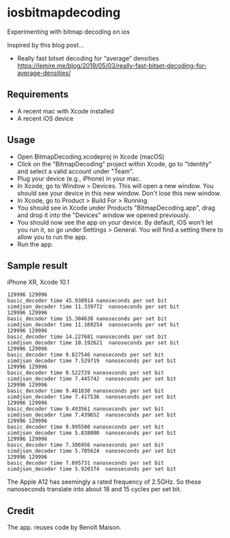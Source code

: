# iosbitmapdecoding
Experimenting with bitmap decoding on ios 

Inspired by this blog post...

 - Really fast bitset decoding for “average” densities https://lemire.me/blog/2019/05/03/really-fast-bitset-decoding-for-average-densities/


## Requirements

- A recent mac with Xcode installed
- A recent iOS device


## Usage

- Open BitmapDecoding.xcodeproj in Xcode (macOS) 
- Click on the "BitmapDecoding" project within Xcode, go to "Identity" and select a valid account under "Team".
- Plug your device (e.g., iPhone) in your mac.
- In Xcode, go to Window > Devices. This will open a new window. You should see your device in this new window. Don't lose this new window.
- In Xcode, go to Product > Build For > Running
- You should see in Xcode under Products "BitmapDecoding.app", drag and drop it into the "Devices" window we opened previously.
- You should now see the app on your device. By default, iOS won't let you run it, so go under Settings > General. You will find a setting there to allow you to run the app.
- Run the app.

## Sample result

iPhone XR, Xcode 10.1
```
129996 129996 
basic_decoder time 45.938914 nanoseconds per set bit 
simdjson_decoder time 11.339772  nanoseconds per set bit  
129996 129996 
basic_decoder time 15.304638 nanoseconds per set bit 
simdjson_decoder time 11.169254  nanoseconds per set bit  
129996 129996 
basic_decoder time 14.227681 nanoseconds per set bit 
simdjson_decoder time 10.192621  nanoseconds per set bit  
129996 129996 
basic_decoder time 9.827546 nanoseconds per set bit 
simdjson_decoder time 7.529719  nanoseconds per set bit  
129996 129996 
basic_decoder time 9.522729 nanoseconds per set bit 
simdjson_decoder time 7.445742  nanoseconds per set bit  
129996 129996 
basic_decoder time 9.461830 nanoseconds per set bit 
simdjson_decoder time 7.417536  nanoseconds per set bit  
129996 129996 
basic_decoder time 9.493561 nanoseconds per set bit 
simdjson_decoder time 7.439652  nanoseconds per set bit  
129996 129996 
basic_decoder time 9.995500 nanoseconds per set bit 
simdjson_decoder time 5.838000  nanoseconds per set bit  
129996 129996 
basic_decoder time 7.306956 nanoseconds per set bit 
simdjson_decoder time 5.705624  nanoseconds per set bit  
129996 129996 
basic_decoder time 7.095731 nanoseconds per set bit 
simdjson_decoder time 5.920374  nanoseconds per set bit  
```

The Apple A12 has seemingly a rated frequency of 2.5GHz. So these nanoseconds translate into about 18 and 15 cycles per set bit.



## Credit


The app. reuses code by Benoît Maison.
